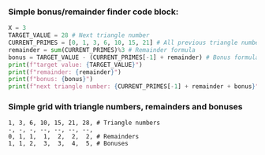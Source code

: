 ### Simple bonus/remainder finder code block:
```py
X = 3
TARGET_VALUE = 28 # Next triangle number 
CURRENT_PRIMES = [0, 1, 3, 6, 10, 15, 21] # All previous triangle numbers
remainder = sum(CURRENT_PRIMES)%3 # Remainder formula
bonus = TARGET_VALUE - (CURRENT_PRIMES[-1] + remainder) # Bonus formula
print(f"target value: {TARGET_VALUE}")
print(f"remainder: {remainder}")
print(f"bonus: {bonus}")
print(f"next triangle number: {CURRENT_PRIMES[-1] + remainder + bonus}") # Verification 
```

### Simple grid with triangle numbers, remainders and bonuses
```
1, 3, 6, 10, 15, 21, 28, # Triangle numbers
-, -, -, --, --, --, --, 
0, 1, 1,  1,  2,  2,  2, # Remainders
1, 1, 2,  3,  3,  4,  5, # Bonuses
```